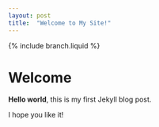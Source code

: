 ```yaml
---
layout: post
title:  "Welcome to My Site!"
---
```


{% include branch.liquid %}

# Welcome

**Hello world**, this is my first Jekyll blog post.

I hope you like it!
